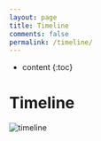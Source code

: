```yaml
---
layout: page
title: Timeline
comments: false
permalink: /timeline/
---
```


* content
{:toc}

# Timeline
![timeline](https://17-1-skku-oss.github.io/126B/images/timeline.png)